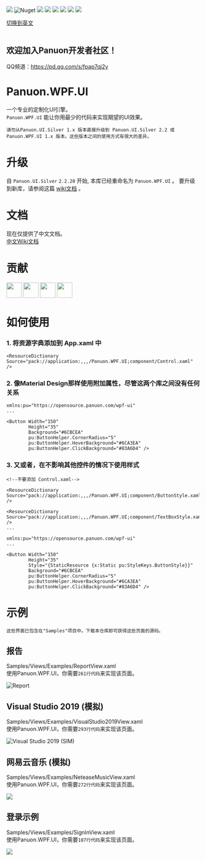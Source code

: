 <a href="https://www.nuget.org/packages/Panuon.WPF.UI" target='_blank'><img src="https://img.shields.io/badge/Nuget-Panuon.WPF.UI-green"></a>
![Nuget](https://img.shields.io/badge/.net%20framework-%E2%89%A54.5-blue)
![](https://img.shields.io/badge/.net-3.1-blue)
![](https://img.shields.io/badge/.net-5-blue)
![](https://img.shields.io/badge/.net-6-blue)
![](https://img.shields.io/nuget/dt/Panuon.UI.Silver)
![](https://img.shields.io/nuget/dt/Panuon.WPF.UI)
![](https://img.shields.io/badge/Visual%20Studio-2019+-813dbf)

[切换到英文](https://github.com/Panuon/Panuon.WPF.UI)  
<br/>  

## 欢迎加入Panuon开发者社区！
QQ频道：https://pd.qq.com/s/fpap7qj2y

# Panuon.WPF.UI


一个专业的定制化UI引擎。  
`Panuon.WPF.UI` 能让你用最少的代码来实现期望的UI效果。  

`请勿从Panuon.UI.Silver 1.x 版本直接升级到 Panuon.UI.Silver 2.2 或 Panuon.WPF.UI 1.x 版本。这些版本之间的使用方式有很大的差异。`  
  
# 升级

自 `Panuon.UI.Silver` `2.2.20` 开始, 本库已经重命名为 `Panuon.WPF.UI` 。 要升级到新库，请参阅这篇 [wiki文档](https://github.com/PanuonGroup/Panuon.WPF.UI/wiki/Release-zh-CN#100) 。  

# 文档  

现在仅提供了中文文档。  
[中文Wiki文档](https://github.com/PanuonGroup/Panuon.WPF.UI/wiki/Home-zh-CN)  

# 贡献
[<img width="40" height="40" src="https://avatars.githubusercontent.com/u/23360265?v=4"></img>](https://github.com/Mochengvia)
[<img width="40" height="40" src="https://avatars.githubusercontent.com/u/1386803?v=4"></img>](https://github.com/SquallATF)
[<img width="40" height="40" src="https://avatars.githubusercontent.com/u/30036652?v=4"></img>](https://github.com/rdscfh)
[<img width="40" height="40" src="https://avatars.githubusercontent.com/u/103859536?v=4"></img>](https://github.com/Lilyltt)
  
# 如何使用
  
### 1. 将资源字典添加到 App.xaml 中

```
<ResourceDictionary Source="pack://application:,,,/Panuon.WPF.UI;component/Control.xaml" />
```

### 2. 像Material Design那样使用附加属性，尽管这两个库之间没有任何关系

```
xmlns:pu="https://opensource.panuon.com/wpf-ui"
...

<Button Width="150"
        Height="35"
        Background="#6CBCEA"
        pu:ButtonHelper.CornerRadius="5"
        pu:ButtonHelper.HoverBackground="#6CA3EA"
        pu:ButtonHelper.ClickBackground="#83A6D4" />
```

### 3. 又或者，在不影响其他控件的情况下使用样式
```
<!--不要添加 Control.xaml-->

<ResourceDictionary Source="pack://application:,,,/Panuon.WPF.UI;component/ButtonStyle.xaml" />

<ResourceDictionary Source="pack://application:,,,/Panuon.WPF.UI;component/TextBoxStyle.xaml" />
...
```

```
xmlns:pu="https://opensource.panuon.com/wpf-ui"
...

<Button Width="150"
        Height="35"
        Style="{StaticResource {x:Static pu:StyleKeys.ButtonStyle}}"
        Background="#6CBCEA"
        pu:ButtonHelper.CornerRadius="5"
        pu:ButtonHelper.HoverBackground="#6CA3EA"
        pu:ButtonHelper.ClickBackground="#83A6D4" />
```
  
# 示例 
`这些界面已包含在"Samples"项目中。下载本仓库即可获得这些页面的源码。`  
  
## 报告
Samples/Views/Examples/ReportView.xaml  
使用Panuon.WPF.UI，你需要`261行代码`来实现该页面。  
  
![Report](https://raw.githubusercontent.com/Panuon/Panuon.Documents/master/Resources/Report.png)  

## Visual Studio 2019 (模拟)  
Samples/Views/Examples/VisualStudio2019View.xaml  
使用Panuon.WPF.UI，你需要`293行代码`来实现该页面。  
  
![Visual Studio 2019 (SIM)](https://raw.githubusercontent.com/Panuon/Panuon.Documents/master/Resources/VisualStudio2019.png)
  
  
## 网易云音乐 (模拟)
Samples/Views/Examples/NeteaseMusicView.xaml  
使用Panuon.WPF.UI，你需要`272行代码`来实现该页面。  

![](https://raw.githubusercontent.com/Panuon/Panuon.Documents/master/Resources/NeteaseMusic.png)
  
  
## 登录示例
Samples/Views/Examples/SignInView.xaml  
使用Panuon.WPF.UI，你需要`187行代码`来实现该页面。 

![](https://raw.githubusercontent.com/Panuon/Panuon.Documents/master/Resources/SignIn.png)
